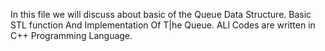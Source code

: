 In this file we will discuss about basic of the Queue Data Structure. 
Basic STL function And Implementation Of T|he Queue. 
ALl Codes are written in C++ Programming Language. 

